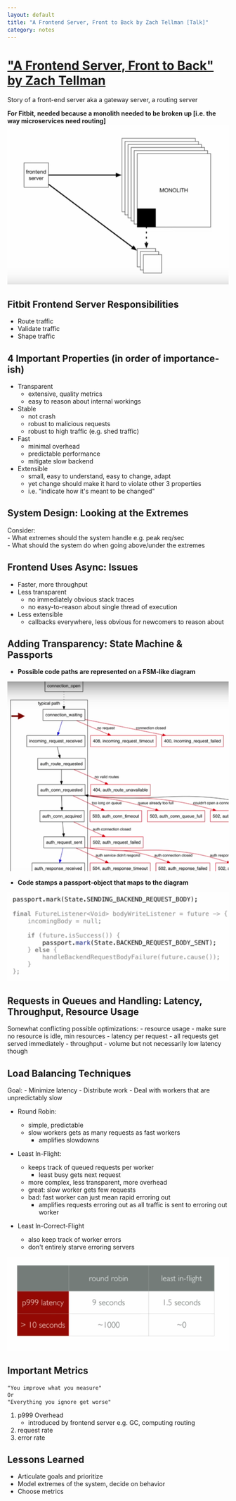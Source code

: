 ```yaml
---
layout: default
title: "A Frontend Server, Front to Back by Zach Tellman [Talk]"
category: notes
---
```


# ["A Frontend Server, Front to Back" by Zach Tellman](https://www.youtube.com/watch?v=_1rh_s1WmRA)

Story of a front-end server aka a gateway server, a routing server

**For Fitbit, needed because a monolith needed to be broken up [i.e. the way microservices need routing]**
![frontend_server_monolith_break.png](/assets/frontend_server_monolith_break.png)


## Fitbit Frontend Server Responsibilities
- Route traffic
- Validate traffic
- Shape traffic

## 4 Important Properties (in order of importance-ish)
- Transparent  
    - extensive, quality metrics
    - easy to reason about internal workings
- Stable
    - not crash 
    - robust to malicious requests
    - robust to high traffic (e.g. shed traffic)
- Fast
    - minimal overhead
    - predictable performance
    - mitigate slow backend
- Extensible
    - small, easy to understand, easy to change, adapt
    - yet change should make it hard to violate other 3 properties
    - i.e. "indicate how it's meant to be changed"


## System Design: Looking at the Extremes
Consider:  
    - What extremes should the system handle e.g. peak req/sec  
    - What should the system do when going above/under the extremes

## Frontend Uses Async: Issues
- Faster, more throughput 
- Less transparent
    - no immediately obvious stack traces
    - no easy-to-reason about single thread of execution
- Less extensible
    - callbacks everywhere, less obvious for newcomers to reason about

## Adding Transparency: State Machine & Passports
- **Possible code paths are represented on a FSM-like diagram**

![frontend_fsm_diagram.PNG](/assets/frontend_fsm_diagram.PNG)

- **Code stamps a passport-object that maps to the diagram**

![frontend_fsm_passport.PNG](/assets/frontend_fsm_passport.PNG)

## Requests in Queues and Handling: Latency, Throughput, Resource Usage
Somewhat conflicting possible optimizations:
    - resource usage
        - make sure no resource is idle, min resources 
    - latency per request
        - all requests get served immediately
    - throughput
        - volume but not necessarily low latency though

## Load Balancing Techniques
Goal:
    - Minimize latency
    - Distribute work
    - Deal with workers that are unpredictably slow  

- Round Robin:
    - simple, predictable
    - slow workers gets as many requests as fast workers
        - amplifies slowdowns
- Least In-Flight: 
    - keeps track of queued requests per worker
        - least busy gets next request
    - more complex, less transparent, more overhead
    - great: slow worker gets few requests
    - bad: fast worker can just mean rapid erroring out 
        - amplifies requests erroring out as all traffic is sent to erroring out worker
  
- Least In-Correct-Flight
    - also keep track of worker errors
    - don't entirely starve erroring servers

![frontend_rr_least_in_flight_perf.PNG](/assets/frontend_rr_least_in_flight_perf.PNG)


## Important Metrics
    "You improve what you measure"
    Or
    "Everything you ignore get worse"

1. p999 Overhead
    - introduced by frontend server e.g. GC, computing routing
2. request rate 
3. error rate

## Lessons Learned
- Articulate goals and prioritize
- Model extremes of the system, decide on behavior
- Choose metrics 